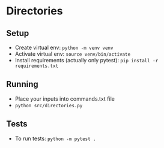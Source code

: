 # Directories

## Setup

- Create virtual env: `python -m venv venv`
- Activate virtual env: `source venv/bin/activate`
- Install requirements (actually only pytest): `pip install -r requirements.txt`

## Running

- Place your inputs into commands.txt file
- `python src/directories.py`

## Tests
- To run tests: `python -m pytest .`


